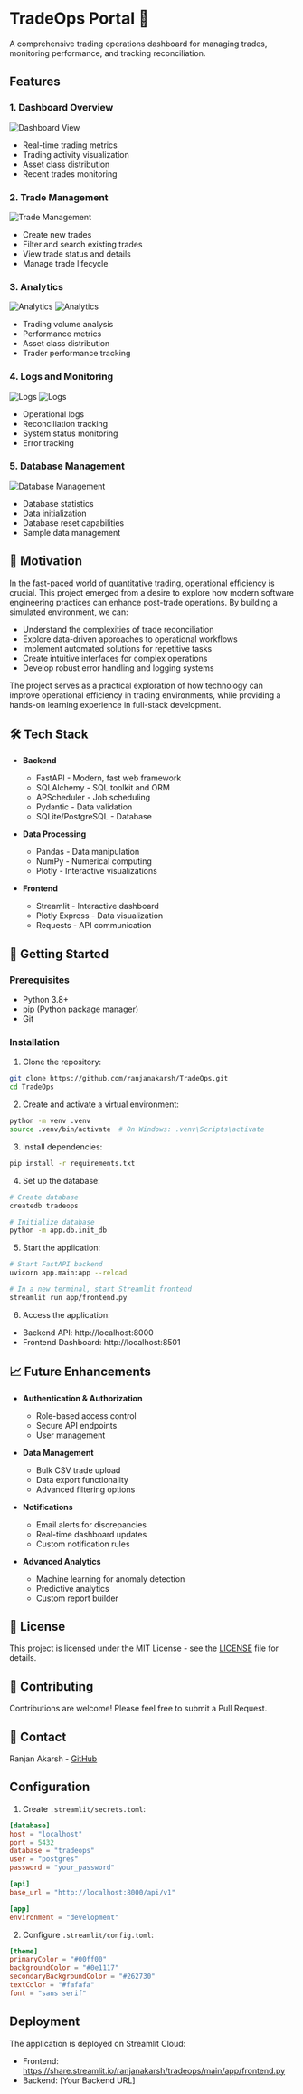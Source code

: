# TradeOps Portal 🚀

A comprehensive trading operations dashboard for managing trades, monitoring performance, and tracking reconciliation.

## Features

### 1. Dashboard Overview
![Dashboard View](screenshots/Dashboard.png)
- Real-time trading metrics
- Trading activity visualization
- Asset class distribution
- Recent trades monitoring

### 2. Trade Management
![Trade Management](screenshots/TradeManagement.png)
- Create new trades
- Filter and search existing trades
- View trade status and details
- Manage trade lifecycle

### 3. Analytics
![Analytics](screenshots/Analytics1.png)
![Analytics](screenshots/Analytics2.png)
- Trading volume analysis
- Performance metrics
- Asset class distribution
- Trader performance tracking

### 4. Logs and Monitoring
![Logs](screenshots/OpLog.png)
![Logs](screenshots/ReconcilationLog.png)
- Operational logs
- Reconciliation tracking
- System status monitoring
- Error tracking

### 5. Database Management
![Database Management](screenshots/Database.png)
- Database statistics
- Data initialization
- Database reset capabilities
- Sample data management

## 🎯 Motivation

In the fast-paced world of quantitative trading, operational efficiency is crucial. This project emerged from a desire to explore how modern software engineering practices can enhance post-trade operations. By building a simulated environment, we can:

- Understand the complexities of trade reconciliation
- Explore data-driven approaches to operational workflows
- Implement automated solutions for repetitive tasks
- Create intuitive interfaces for complex operations
- Develop robust error handling and logging systems

The project serves as a practical exploration of how technology can improve operational efficiency in trading environments, while providing a hands-on learning experience in full-stack development.

## 🛠️ Tech Stack

- **Backend**
  - FastAPI - Modern, fast web framework
  - SQLAlchemy - SQL toolkit and ORM
  - APScheduler - Job scheduling
  - Pydantic - Data validation
  - SQLite/PostgreSQL - Database

- **Data Processing**
  - Pandas - Data manipulation
  - NumPy - Numerical computing
  - Plotly - Interactive visualizations

- **Frontend**
  - Streamlit - Interactive dashboard
  - Plotly Express - Data visualization
  - Requests - API communication

## 🚀 Getting Started

### Prerequisites

- Python 3.8+
- pip (Python package manager)
- Git

### Installation

1. Clone the repository:
```bash
git clone https://github.com/ranjanakarsh/TradeOps.git
cd TradeOps
```

2. Create and activate a virtual environment:
```bash
python -m venv .venv
source .venv/bin/activate  # On Windows: .venv\Scripts\activate
```

3. Install dependencies:
```bash
pip install -r requirements.txt
```

4. Set up the database:
```bash
# Create database
createdb tradeops

# Initialize database
python -m app.db.init_db
```

5. Start the application:
```bash
# Start FastAPI backend
uvicorn app.main:app --reload

# In a new terminal, start Streamlit frontend
streamlit run app/frontend.py
```

6. Access the application:
- Backend API: http://localhost:8000
- Frontend Dashboard: http://localhost:8501

## 📈 Future Enhancements

- **Authentication & Authorization**
  - Role-based access control
  - Secure API endpoints
  - User management

- **Data Management**
  - Bulk CSV trade upload
  - Data export functionality
  - Advanced filtering options

- **Notifications**
  - Email alerts for discrepancies
  - Real-time dashboard updates
  - Custom notification rules

- **Advanced Analytics**
  - Machine learning for anomaly detection
  - Predictive analytics
  - Custom report builder

## 📝 License

This project is licensed under the MIT License - see the [LICENSE](LICENSE) file for details.

## 🤝 Contributing

Contributions are welcome! Please feel free to submit a Pull Request.

## 📧 Contact

Ranjan Akarsh - [GitHub](https://github.com/ranjanakarsh)

## Configuration

1. Create `.streamlit/secrets.toml`:
```toml
[database]
host = "localhost"
port = 5432
database = "tradeops"
user = "postgres"
password = "your_password"

[api]
base_url = "http://localhost:8000/api/v1"

[app]
environment = "development"
```

2. Configure `.streamlit/config.toml`:
```toml
[theme]
primaryColor = "#00ff00"
backgroundColor = "#0e1117"
secondaryBackgroundColor = "#262730"
textColor = "#fafafa"
font = "sans serif"
```

## Deployment

The application is deployed on Streamlit Cloud:
- Frontend: https://share.streamlit.io/ranjanakarsh/tradeops/main/app/frontend.py
- Backend: [Your Backend URL] 
